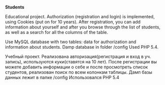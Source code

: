 **Students**

Educational project.
Authorization (registration and login) is implemented, using Cookies (put on for 10 years). 
After registration, you can add information about yourself and after you browse through the list of students, as well as a search for all the columns of the table.

Use MySQL database with two tables: data for authorization and information about students.
Damp database in folder /config
Used PHP 5.4.

Учебный проект.
Реализована авторизация(регистрация и вход в уч. запись), используются куки(ставятся на 10 лет).
После регистрации вы можете добавить информации о себе и после просмотреть список студентов, реализован поиск по всем колонкам таблицы.
Дамп базы данных лежит в папке /config
Использовался PHP 5.4
